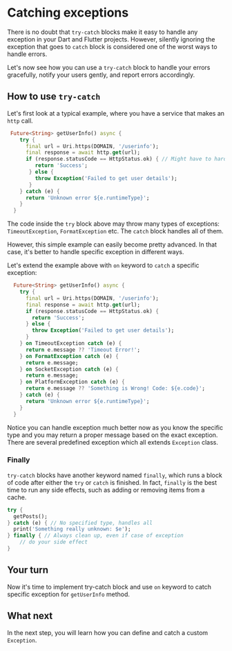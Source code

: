 # Catching exceptions

There is no doubt that `try-catch` blocks make it easy to handle any exception in your Dart and Flutter projects. However, silently ignoring the exception that goes to `catch` block is considered one of the worst ways to handle errors.

Let's now see how you can use a `try-catch` block to handle your errors gracefully, notify your users gently, and report errors accordingly.

## How to use `try-catch`

Let's first look at a typical example, where you have a service that makes an `http` call.

```dart
 Future<String> getUserInfo() async {
    try {
      final url = Uri.https(DOMAIN, '/userinfo');
      final response = await http.get(url);
      if (response.statusCode == HttpStatus.ok) { // Might have to hard-code 200 since HttpStatus comes from dart:io
         return 'Success';
       } else {
         throw Exception('Failed to get user details');
       }
    } catch (e) {
      return 'Unknown error ${e.runtimeType}';
    }
  }
```

The code inside the `try` block above may throw many types of exceptions: `TimeoutException`, `FormatException` etc. The `catch` block handles all of them.

However, this simple example can easily become pretty advanced. In that case, it's better to handle specific exception in different ways.

Let's extend the example above with `on` keyword to `catch` a specific exception:

```dart
  Future<String> getUserInfo() async {
    try {
      final url = Uri.https(DOMAIN, '/userinfo');
      final response = await http.get(url);
      if (response.statusCode == HttpStatus.ok) {
        return 'Success';
      } else {
        throw Exception('Failed to get user details');
      }
    } on TimeoutException catch (e) {
      return e.message ?? 'Timeout Error!';
    } on FormatException catch (e) {
      return e.message;
    } on SocketException catch (e) {
      return e.message;
    } on PlatformException catch (e) {
      return e.message ?? 'Something is Wrong! Code: ${e.code}';
    } catch (e) {
      return 'Unknown error ${e.runtimeType}';
    }
  }
```

Notice you can handle exception much better now as you know the specific type and you may return a proper message based on the exact exception. There are several predefined exception which all extends `Exception` class.

### Finally

`try-catch` blocks have another keyword named `finally`, which runs a block of code after either the `try` or `catch` is finished. In fact, `finally` is the best time to run any side effects, such as adding or removing items from a cache.

```dart
try {
  getPosts();
} catch (e) { // No specified type, handles all
  print('Something really unknown: $e');
} finally { // Always clean up, even if case of exception
    // do your side effect
}
```

## Your turn

Now it's time to implement try-catch block and use `on` keyword to catch specific exception for `getUserInfo` method.

<!-- I really like the "What's next" sections :) -->
## What next

In the next step, you will learn how you can define and catch a custom `Exception`.
